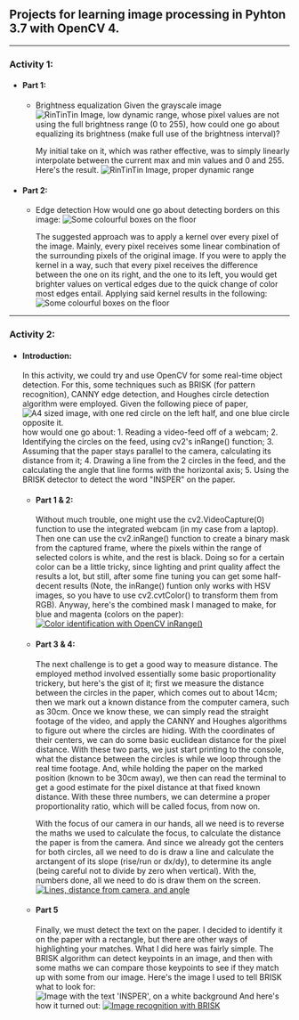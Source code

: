 ## Projects for learning image processing in Pyhton 3.7 with OpenCV 4.

___
### Activity 1:

- ####   Part 1:
    - Brightness equalization
        Given the grayscale image <img src="Atividade01/RinTinTin.jpg" alt = "RinTinTin Image, low dynamic range" style = "size:40%">, whose pixel values are not using the full brightness range (0 to 255), how could one go about equalizing its brightness (make full use of the brightness interval)?


        My initial take on it, which was rather effective, was to simply linearly interpolate between the current max and min values and 0 and 255. Here's the result.
        <img src="Atividade01/RinTinEqualized.jpg" alt = "RinTinTin Image, proper dynamic range" style = "size:40%">

- ####   Part 2:
    - Edge detection
        How would one go about detecting borders on this image: 
        <img src="Atividade01/hall_box_battery_atividade3.png" alt = "Some colourful boxes on the floor" style = "size:40%">
        
        
        The suggested approach was to apply a kernel over every pixel of the image. Mainly, every pixel receives some linear combination of the surrounding pixels of the original image. If you were to apply the kernel in a way, such that every pixel receives the difference between the one on its right, and the one to its left, you would get brighter values on vertical edges due to the quick change of color most edges entail.
        Applying said kernel results in the following:
        <img src="Atividade01/gabarito_atividade_3.png" alt = "Some colourful boxes on the floor" style = "size:40%">

___
### Activity 2:

- ####  Introduction:
    In this activity, we could try and use OpenCV for some real-time object detection. For this, some techniques such as BRISK (for pattern recognition), CANNY edge detection, and Houghes circle detection algorithm were employed.
    Given the following piece of paper,
    <img src="Atividade02/support/folha_atividade.png" alt = "A4 sized image, with one red circle on the left half, and one blue circle opposite it." style = "size:40%"> 
    how would one go about: 
        1. Reading a video-feed off of a webcam;
        2. Identifying the circles on the feed, using cv2's inRange() function;
        3. Assuming that the paper stays parallel to the camera, calculating its distance from it;
        4. Drawing a line from the 2 circles in the feed, and the calculating the angle that line forms with the horizontal axis;
        5. Using the BRISK detector to detect the word "INSPER" on the paper.
    
    - #### Part 1 & 2:
        Without much trouble, one might use the cv2.VideoCapture(0) function to use the integrated webcam (in my case from a laptop). Then one can use the cv2.inRange() function to create a binary mask from the captured frame, where the pixels within the range of selected colors is white, and the rest is black. Doing so for a certain color can be a little tricky, since lighting and print quality affect the results a lot, but still, after some fine tuning you can get some half-decent results (Note, the inRange() funtion only works with HSV images, so you have to use cv2.cvtColor() to transform them from RGB). Anyway, here's the combined mask I managed to make, for blue and magenta (colors on the paper):
        [![Color identification with OpenCV inRange()](https://res.cloudinary.com/marcomontalbano/image/upload/v1582988145/video_to_markdown/images/youtube--NpfZ_jLFnwE-c05b58ac6eb4c4700831b2b3070cd403.jpg)](https://youtu.be/NpfZ_jLFnwE "Color identification with OpenCV inRange()")

    - #### Part 3 & 4:
        The next challenge is to get a good way to measure distance. The employed method involved essentially some basic proportionality trickery, but here's the gist of it; first we measure the distance between the circles in the paper, which comes out to about 14cm; then we mark out a known distance from the computer camera, such as 30cm. Once we know these, we can simply read the straight footage of the video, and apply the CANNY and Houghes algorithms to figure out where the circles are hiding. With the coordinates of their centers, we can do some basic euclidean distance for the pixel distance. With these two parts, we just start printing to the console, what the distance between the circles is while we loop through the real time footage. And, while holding the paper on the marked position (known to be 30cm away), we then can read the terminal to get a good estimate for the pixel distance at that fixed known distance. With these three numbers, we can determine a proper proportionality ratio, which will be called focus, from now on.

        With the focus of our camera in our hands, all we need is to reverse the maths we used to calculate the focus, to calculate the distance the paper is from the camera. And since we already got the centers for both circles, all we need to do is draw a line and calculate the arctangent of its slope (rise/run or dx/dy), to determine its angle (being careful not to divide by zero when vertical). With the, numbers done, all we need to do is draw them on the screen. 
        [![Lines, distance from camera, and angle](https://res.cloudinary.com/marcomontalbano/image/upload/v1582988062/video_to_markdown/images/youtube--pj15Q1t3WAc-c05b58ac6eb4c4700831b2b3070cd403.jpg)](https://youtu.be/pj15Q1t3WAc "Lines, distance from camera, and angle")

    - #### Part 5
        Finally, we must detect the text on the paper. I decided to identify it on the paper with a rectangle, but there are other ways of highlighting your matches. What I did here was fairly simple. The BRISK algorithm can detect keypoints in an image, and then with some maths we can compare those keypoints to see if they match up with some from our image.
        Here's the image I used to tell BRISK what to look for:
        <img src="Atividade02/insper_logo.png" alt = "Image with the text 'INSPER', on a white background" style = "size:40%">
        And here's how it turned out:
        [![Image recognition with BRISK](https://res.cloudinary.com/marcomontalbano/image/upload/v1582988181/video_to_markdown/images/youtube--sp6DCuY-fw4-c05b58ac6eb4c4700831b2b3070cd403.jpg)](https://youtu.be/sp6DCuY-fw4 "Image recognition with BRISK")
